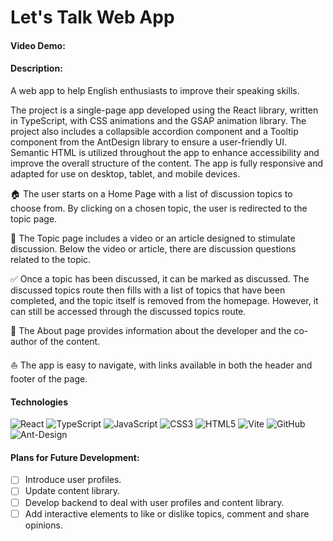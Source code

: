 # Let's Talk Web App
#### Video Demo:  <URL HERE>
#### Description:
A web app to help English enthusiasts to improve their speaking skills.

The project is a single-page app developed using the React library, written in TypeScript, with CSS animations and the GSAP animation library. The project also includes a collapsible accordion component and a Tooltip component from the AntDesign library to ensure a user-friendly UI. Semantic HTML is utilized throughout the app to enhance accessibility and improve the overall structure of the content. The app is fully responsive and adapted for use on desktop, tablet, and mobile devices.

:house: The user starts on a Home Page with a list of discussion topics to choose from. By clicking on a chosen topic, the user is redirected to the topic page.

:page_facing_up: The Topic page includes a video or an article designed to stimulate discussion. Below the video or article, there are discussion questions related to the topic.

:white_check_mark: Once a topic has been discussed, it can be marked as discussed. The discussed topics route then fills with a list of topics that have been completed, and the topic itself is removed from the homepage. However, it can still be accessed through the discussed topics route.

:dancer: The About page provides information about the developer and the co-author of the content.

:sailboat: The app is easy to navigate, with links available in both the header and footer of the page.

#### Technologies
![React](https://img.shields.io/badge/react-%2320232a.svg?style=for-the-badge&logo=react&logoColor=%2361DAFB)
![TypeScript](https://img.shields.io/badge/typescript-%23007ACC.svg?style=for-the-badge&logo=typescript&logoColor=white)
![JavaScript](https://img.shields.io/badge/javascript-%23323330.svg?style=for-the-badge&logo=javascript&logoColor=%23F7DF1E)
![CSS3](https://img.shields.io/badge/css3-%231572B6.svg?style=for-the-badge&logo=css3&logoColor=white)
![HTML5](https://img.shields.io/badge/html5-%23E34F26.svg?style=for-the-badge&logo=html5&logoColor=white)
![Vite](https://img.shields.io/badge/vite-%23646CFF.svg?style=for-the-badge&logo=vite&logoColor=white)
![GitHub](https://img.shields.io/badge/github-%23121011.svg?style=for-the-badge&logo=github&logoColor=white)
![Ant-Design](https://img.shields.io/badge/-AntDesign-%230170FE?style=for-the-badge&logo=ant-design&logoColor=white)

#### Plans for Future Development:
- [ ] Introduce user profiles.
- [ ] Update content library.
- [ ] Develop backend to deal with user profiles and content library.
- [ ] Add interactive elements to like or dislike topics, comment and share opinions.